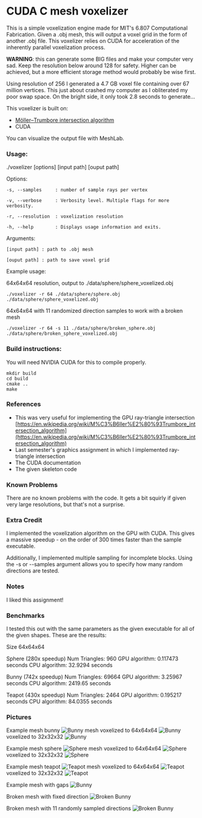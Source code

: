 # CUDA C mesh voxelizer

This is a simple voxelization engine made for MIT's 6.807 Computational Fabrication. Given a .obj mesh, this will output a voxel grid in the form of another .obj file. This voxelizer relies on CUDA for acceleration of the inherently parallel voxelization process.

**WARNING**: this can generate some BIG files and make your computer very sad. Keep the resolution below around 128 for safety. Higher can be achieved, but a more efficient storage method would probably be wise first.

Using resolution of 256 I generated a 4.7 GB voxel file containing over 67 million vertices. This just about crashed my computer as I obliterated my poor swap space. On the bright side, it only took 2.8 seconds to generate...

This voxelizer is built on:

- [Möller–Trumbore intersection algorithm](https://en.wikipedia.org/wiki/M%C3%B6ller%E2%80%93Trumbore_intersection_algorithm)
- CUDA

You can visualize the output file with MeshLab.

### Usage:

./voxelizer [options] [input path] [ouput path]

Options: 

    -s, --samples     : number of sample rays per vertex    

    -v, --verbose     : Verbosity level. Multiple flags for more verbosity.    

    -r, --resolution  : voxelization resolution    

    -h, --help        : Displays usage information and exits.

Arguments:

    [input path] : path to .obj mesh

    [ouput path] : path to save voxel grid

Example usage: 

64x64x64 resolution, output to ./data/sphere/sphere_voxelized.obj
```
./voxelizer -r 64 ./data/sphere/sphere.obj ./data/sphere/sphere_voxelized.obj
```

64x64x64 with 11 randomized direction samples to work with a broken mesh
```
./voxelizer -r 64 -s 11 ./data/sphere/broken_sphere.obj ./data/sphere/broken_sphere_voxelized.obj
```

### Build instructions:

You will need NVIDIA CUDA for this to compile properly.

```
mkdir build
cd build
cmake ..
make
```

### References

- This was very useful for implementing the GPU ray-triangle intersection [https://en.wikipedia.org/wiki/M%C3%B6ller%E2%80%93Trumbore_intersection_algorithm](https://en.wikipedia.org/wiki/M%C3%B6ller%E2%80%93Trumbore_intersection_algorithm)
- Last semester's graphics assignment in which I implemented ray-triangle intersection
- The CUDA documentation
- The given skeleton code

### Known Problems

There are no known problems with the code. It gets a bit squirly if given very large resolutions, but that's not a surprise.

### Extra Credit

I implemented the voxelization algorithm on the GPU with CUDA. This gives a massive speedup - on the order of 300 times faster than the sample executable.

Additionally, I implemented multiple sampling for incomplete blocks. Using the -s or --samples argument allows you to specify how many random directions are tested.

### Notes

I liked this assignment!

### Benchmarks

I tested this out with the same parameters as the given executable for all of the given shapes. These are the results:

Size 64x64x64

Sphere (280x speedup)
Num Triangles: 960
GPU algorithm: 0.117473 seconds
CPU algorithm: 32.9294 seconds

Bunny (742x speedup)
Num Triangles: 69664
GPU algorithm: 3.25967 seconds
CPU algorithm: 2419.65 seconds

Teapot (430x speedup)
Num Triangles: 2464
GPU algorithm: 0.195217 seconds
CPU algorithm: 84.0355 seconds

### Pictures

Example mesh bunny
![Bunny mesh](./images/bunny.png)
voxelized to 64x64x64
![Bunny](./images/bunny_64.png)
voxelized to 32x32x32
![Bunny](./images/bunny_32.png)

Example mesh sphere
![Sphere mesh](./images/bunny.png)
voxelized to 64x64x64
![Sphere](./images/sphere_64.png)
voxelized to 32x32x32
![Sphere](./images/sphere_32.png)

Example mesh teapot
![Teapot mesh](./images/teapot.png)
voxelized to 64x64x64
![Teapot](./images/teapot_64.png)
voxelized to 32x32x32
![Teapot](./images/teapot_32.png)

Example mesh with gaps
![Bunny](./images/broken_bunny.png)

Broken mesh with fixed direction
![Broken Bunny](./images/broken_bunny_64.png)

Broken mesh with 11 randomly sampled directions
![Broken Bunny](./images/broken_bunny_64_11_samples.png)